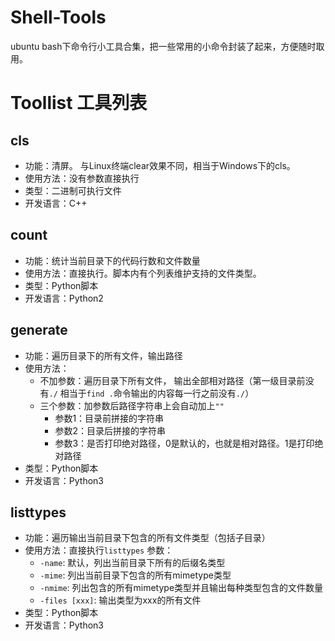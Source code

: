 # Shell-Tools
ubuntu bash下命令行小工具合集，把一些常用的小命令封装了起来，方便随时取用。

# Toollist 工具列表
## cls
- 功能：清屏。 与Linux终端clear效果不同，相当于Windows下的cls。
- 使用方法：没有参数直接执行
- 类型：二进制可执行文件
- 开发语言：C++

## count
- 功能：统计当前目录下的代码行数和文件数量
- 使用方法：直接执行。脚本内有个列表维护支持的文件类型。
- 类型：Python脚本
- 开发语言：Python2

## generate
- 功能：遍历目录下的所有文件，输出路径
- 使用方法：
    - 不加参数：遍历目录下所有文件， 输出全部相对路径（第一级目录前没有`./` 相当于`find .`命令输出的内容每一行之前没有`./`）
    - 三个参数：加参数后路径字符串上会自动加上`""`
        - 参数1：目录前拼接的字符串
        - 参数2：目录后拼接的字符串
        - 参数3：是否打印绝对路径，0是默认的，也就是相对路径。1是打印绝对路径
- 类型：Python脚本
- 开发语言：Python3

## listtypes
- 功能：遍历输出当前目录下包含的所有文件类型（包括子目录）
- 使用方法：直接执行`listtypes` 参数：
    - `-name`: 默认，列出当前目录下所有的后缀名类型
    - `-mime`: 列出当前目录下包含的所有mimetype类型
    - `-nmime`: 列出包含的所有mimetype类型并且输出每种类型包含的文件数量
    - `-files [xxx]`: 输出类型为xxx的所有文件
- 类型：Python脚本
- 开发语言：Python3